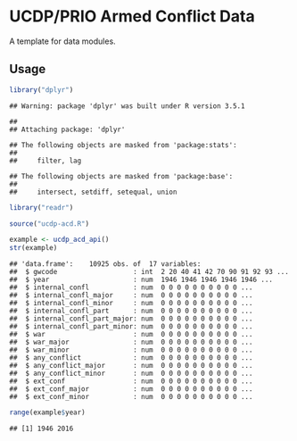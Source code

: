 UCDP/PRIO Armed Conflict Data
================

A template for data modules.

Usage
-----

``` r
library("dplyr")
```

    ## Warning: package 'dplyr' was built under R version 3.5.1

    ## 
    ## Attaching package: 'dplyr'

    ## The following objects are masked from 'package:stats':
    ## 
    ##     filter, lag

    ## The following objects are masked from 'package:base':
    ## 
    ##     intersect, setdiff, setequal, union

``` r
library("readr")

source("ucdp-acd.R")

example <- ucdp_acd_api()
str(example)
```

    ## 'data.frame':    10925 obs. of  17 variables:
    ##  $ gwcode                   : int  2 20 40 41 42 70 90 91 92 93 ...
    ##  $ year                     : num  1946 1946 1946 1946 1946 ...
    ##  $ internal_confl           : num  0 0 0 0 0 0 0 0 0 0 ...
    ##  $ internal_confl_major     : num  0 0 0 0 0 0 0 0 0 0 ...
    ##  $ internal_confl_minor     : num  0 0 0 0 0 0 0 0 0 0 ...
    ##  $ internal_confl_part      : num  0 0 0 0 0 0 0 0 0 0 ...
    ##  $ internal_confl_part_major: num  0 0 0 0 0 0 0 0 0 0 ...
    ##  $ internal_confl_part_minor: num  0 0 0 0 0 0 0 0 0 0 ...
    ##  $ war                      : num  0 0 0 0 0 0 0 0 0 0 ...
    ##  $ war_major                : num  0 0 0 0 0 0 0 0 0 0 ...
    ##  $ war_minor                : num  0 0 0 0 0 0 0 0 0 0 ...
    ##  $ any_conflict             : num  0 0 0 0 0 0 0 0 0 0 ...
    ##  $ any_conflict_major       : num  0 0 0 0 0 0 0 0 0 0 ...
    ##  $ any_conflict_minor       : num  0 0 0 0 0 0 0 0 0 0 ...
    ##  $ ext_conf                 : num  0 0 0 0 0 0 0 0 0 0 ...
    ##  $ ext_conf_major           : num  0 0 0 0 0 0 0 0 0 0 ...
    ##  $ ext_conf_minor           : num  0 0 0 0 0 0 0 0 0 0 ...

``` r
range(example$year)
```

    ## [1] 1946 2016
